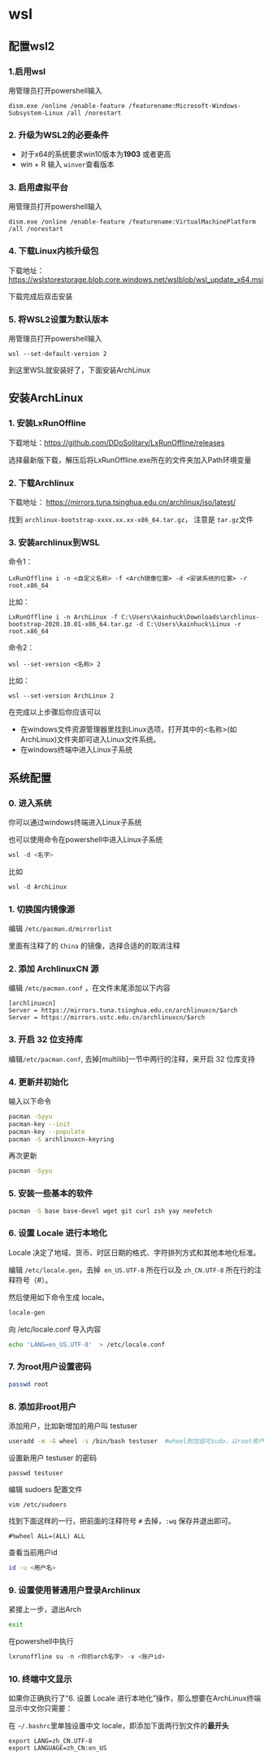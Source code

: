 # wsl

## 配置wsl2

### 1.启用wsl

用管理员打开powershell输入

```
dism.exe /online /enable-feature /featurename:Microsoft-Windows-Subsystem-Linux /all /norestart
```



### **2. 升级为WSL2的必要条件**

- 对于x64的系统要求win10版本为**1903** 或者更高
- win + R 输入 `winver`查看版本



### 3. 启用虚拟平台

用管理员打开powershell输入

```
dism.exe /online /enable-feature /featurename:VirtualMachinePlatform /all /norestart
```



### 4. 下载Linux内核升级包

下载地址：https://wslstorestorage.blob.core.windows.net/wslblob/wsl_update_x64.msi

下载完成后双击安装



### **5. 将WSL2设置为默认版本**

用管理员打开powershell输入

```
wsl --set-default-version 2
```

到这里WSL就安装好了，下面安装ArchLinux



## 安装ArchLinux

### 1. 安装LxRunOffline

下载地址：https://github.com/DDoSolitary/LxRunOffline/releases

选择最新版下载，解压后将LxRunOffline.exe所在的文件夹加入Path环境变量



### 2. **下载Archlinux**

下载地址： https://mirrors.tuna.tsinghua.edu.cn/archlinux/iso/latest/

找到 `archlinux-bootstrap-xxxx.xx.xx-x86_64.tar.gz`， 注意是 `tar.gz`文件



### **3. 安装archlinux到WSL**

命令1：

```
LxRunOffline i -n <自定义名称> -f <Arch镜像位置> -d <安装系统的位置> -r root.x86_64
```

比如：

```
LxRunOffline i -n ArchLinux -f C:\Users\kainhuck\Downloads\archlinux-bootstrap-2020.10.01-x86_64.tar.gz -d C:\Users\kainhuck\Linux -r root.x86_64
```

命令2：

```
wsl --set-version <名称> 2
```

比如：

```
wsl --set-version ArchLinux 2
```



在完成以上步骤后你应该可以

- 在windows文件资源管理器里找到Linux选项，打开其中的<名称>(如ArchLinux)文件夹即可进入Linux文件系统。
- 在windows终端中进入Linux子系统



## 系统配置

### 0. 进入系统

你可以通过windows终端进入Linux子系统

也可以使用命令在powershell中进入Linux子系统

```powershell
wsl -d <名字>
```

比如

```powershell
wsl -d ArchLinux
```



### 1. 切换国内镜像源

编辑 `/etc/pacman.d/mirrorlist`

里面有注释了的 `China` 的镜像，选择合适的的取消注释



### 2. 添加 ArchlinuxCN 源

编辑 `/etc/pacman.conf` ，在文件末尾添加以下内容

```
[archlinuxcn]
Server = https://mirrors.tuna.tsinghua.edu.cn/archlinuxcn/$arch
Server = https://mirrors.ustc.edu.cn/archlinuxcn/$arch
```



### 3. 开启 32 位支持库

编辑`/etc/pacman.conf`, 去掉[multilib]一节中两行的注释，来开启 32 位库支持



### 4. 更新并初始化

输入以下命令

```bash
pacman -Syyu
pacman-key --init
pacman-key --populate
pacman -S archlinuxcn-keyring
```

再次更新

```bash
pacman -Syyu
```



### 5. 安装一些基本的软件

```bash
pacman -S base base-devel wget git curl zsh yay neofetch
```



### 6. 设置 Locale 进行本地化

Locale 决定了地域、货币、时区日期的格式、字符排列方式和其他本地化标准。

编辑 `/etc/locale.gen`，去掉` en_US.UTF-8` 所在行以及 `zh_CN.UTF-8` 所在行的注释符号（#）。

然后使用如下命令生成 locale。

```bash
locale-gen
```

向 /etc/locale.conf 导入内容

```bash
echo 'LANG=en_US.UTF-8'  > /etc/locale.conf
```



### 7. 为root用户设置密码

```bash
passwd root
```



### 8. 添加非root用户

添加用户，比如新增加的用户叫 testuser

```bash
useradd -m -G wheel -s /bin/bash testuser  #wheel附加组可sudo，以root用户执行命令 -m同时创建用户家目录
```

设置新用户 testuser 的密码

```
passwd testuser
```

编辑 sudoers 配置文件

```
vim /etc/sudoers
```

找到下面这样的一行，把前面的注释符号 `#` 去掉，`:wq` 保存并退出即可。

```
#%wheel ALL=(ALL) ALL
```

查看当前用户id

```bash
id -u <用户名>
```



### 9. 设置使用普通用户登录Archlinux

紧接上一步，退出Arch

```bash
exit
```

在powershell中执行

```powershell
lxrunoffline su -n <你的arch名字> -v <账户id>
```



### 10. 终端中文显示

如果你正确执行了“6. 设置 Locale 进行本地化”操作，那么想要在ArchLinux终端显示中文你只需要：

在 `~/.bashrc`里单独设置中文 locale，即添加下面两行到文件的**最开头**

```
export LANG=zh_CN.UTF-8
export LANGUAGE=zh_CN:en_US
```

